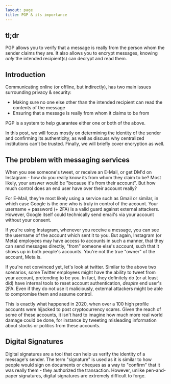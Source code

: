 ```yaml
---
layout: page
title: PGP & its importance
---
```


## tl;dr

PGP allows you to verify that a message is really from the person whom the sender claims they are. It also allows you to encrypt messages, knowing _only_ the intended recipient(s) can decrypt and read them.

## Introduction

Communicating online (or offline, but indirectly), has two main issues surrounding privacy & security:

* Making sure no one else other than the intended recipient can read the contents of the message
* Ensuring that a message is really from whom it claims to be from

PGP is a system to help guarantee either one or both of the above. 

In this post, we will focus mostly on determining the identity of the sender and confirming its authenticity, as well as discuss why centralized institutions can't be trusted. Finally, we will briefly cover encryption as well.

## The problem with messaging services

When you see someone's tweet, or receive an E-Mail, or get DM'd on Instagram - how do you really know its from whom they claim to be? Most likely, your answer would be "because it's from their account". But how much control does an end user have over their account really?

For E-Mail, they're most likely using a service such as Gmail or similar, in which case Google is the one who is truly in control of the account. Your username + password (+ 2FA) is a valid guard against external attackers. However, Google itself could technically send email's via your account without your consent.

If you're using Instagram, whenever you receive a message, you can see the username of the account which sent it to you. But again, Instagram (or Meta) employees may have access to accounts in such a manner, that they can send messages directly, "from" someone else's account, such that it shows up in both people's accounts. You're not the true "owner" of the account, Meta is.

If you're not convinced yet, let's look at twitter. Similar to the above two scenarios, some Twitter employees might have the ability to tweet from your account, pretending to be you. In fact, they definitely do (or at least did) have internal tools to reset account authentication, _despite_ end user's 2FA. Even if they do not use it maliciously, external attackers might be able to compromise them and assume control. 

This is exactly what happened in 2020, when over a 100 high profile accounts were hijacked to post cryptocurrency scams. Given the reach of some of these accounts, it isn't hard to imagine how much more real world damage could be done, for instance by tweeting misleading information about stocks or politics from these accounts.

## Digital Signatures

Digital signatures are a tool that can help us verify the identity of a message's sender. The term "signature" is used as it is similar to how people would sign on documents or cheques as a way to "confirm" that it was really them - they authorized the transaction. However, unlike pen-and-paper signatures, digital signatures are extremely difficult to forge.


